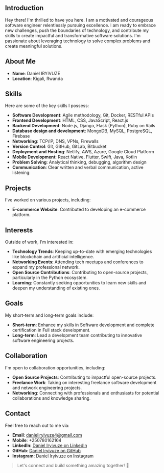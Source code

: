 ## Introduction
Hey there! I'm thrilled to have you here. I am a motivated and courageous software engineer relentlessly pursuing excellence. I am ready to embrace new challenges, push the boundaries of technology, and contribute my skills to create impactful and transformative software solutions. I'm passionate about leveraging technology to solve complex problems and create meaningful solutions.

## About Me
- **Name**: Daniel IRYIVUZE
- **Location**: Kigali, Rwanda
  
## Skills
Here are some of the key skills I possess:

- **Software Development**: Agile methodology, Git, Docker, RESTful APIs
- **Frontend Development**: HTML, CSS, JavaScript, React.js
- **Backend Development**: Node.js, Django, Flask (Python), Ruby on Rails
- **Database design and development**: MongoDB, MySQL, PostgreSQL, Firebase
- **Networking**: TCP/IP, DNS, VPNs, Firewalls
- **Version Control**: Git, GitHub, GitLab, Bitbucket
- **Deployment and Hosting**: Netlify, AWS, Azure, Google Cloud Platform
- **Mobile Development**: React Native, Flutter, Swift, Java, Kotlin
- **Problem Solving**: Analytical thinking, debugging, algorithm design
- **Communication**: Clear written and verbal communication, active listening

## Projects
I've worked on various projects, including:
- **E-commerce Website**: Contributed to developing an e-commerce platform.

## Interests
Outside of work, I'm interested in:
- **Technology Trends**: Keeping up-to-date with emerging technologies like blockchain and artificial intelligence.
- **Networking Events**: Attending tech meetups and conferences to expand my professional network.
- **Open Source Contributions**: Contributing to open-source projects, particularly in the Python ecosystem.
- **Learning**: Constantly seeking opportunities to learn new skills and deepen my understanding of existing ones.

## Goals
My short-term and long-term goals include:
- **Short-term**: Enhance my skills in Software development and complete certification in Full stack development.
- **Long-term**: Lead a development team contributing to innovative software engineering projects.

## Collaboration
I'm open to collaboration opportunities, including:
- **Open Source Projects**: Contributing to impactful open-source projects.
- **Freelance Work**: Taking on interesting freelance software development and network engineering projects.
- **Networking**: Connecting with professionals and enthusiasts for potential collaborations and knowledge sharing.

## Contact
Feel free to reach out to me via:
- **Email**: danieliryivuze4@gmail.com
- **Mobile**: +250780162164
- **LinkedIn**: [Daniel Iryivuze on LinkedIn](https://www.linkedin.com/in/daniel-iryivuze-992141278/)
- **GitHub**: [Daniel Iryivuze on GitHub](https://github.com/Daniel-IRYIVUZE)
- **Instagram**: [Daniel Iryivuze on Instagram](https://www.instagram.com/iry_daniel/)
  
> Let's connect and build something amazing together! 🚀
